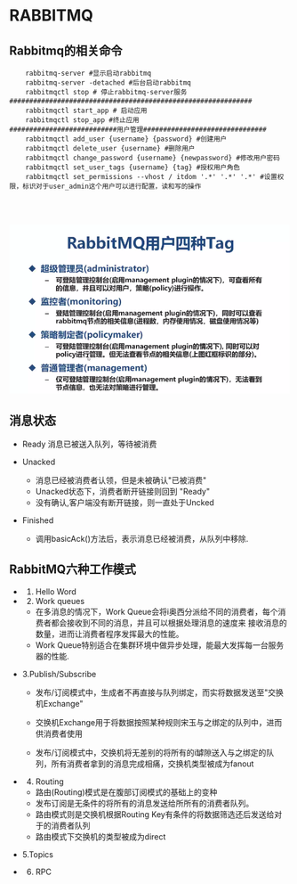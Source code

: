 # RABBITMQ
## Rabbitmq的相关命令
```shell script
    rabbitmq-server #显示启动rabbitmq
    rabbitmq-server -detached #后台启动rabbitmq
    rabbitmqctl stop # 停止rabbitmq-server服务
#############################################################
    rabbitmqctl start_app # 启动应用
    rabbitmqctl stop_app #终止应用 
###########################用户管理###############################
    rabbitmqctl add_user {username} {password} #创建用户
    rabbitmqctl delete_user {username} #删除用户
    rabbitmqctl change_password {username} {newpassword} #修改用户密码
    rabbitmqctl set_user_tags {username} {tag} #授权用户角色
    rabbitmqctl set_permissions --vhost / itdom '.*' '.*' '.*' #设置权限，标识对于user_admin这个用户可以进行配置，读和写的操作
    
      


```
![Rabbitmq用户的四种TAG](./files/rabbitmq-tags-1.PNG)

## 消息状态

* Ready 消息已被送入队列，等待被消费

* Unacked 
    - 消息已经被消费者认领，但是未被确认"已被消费"
    - Unacked状态下，消费者断开链接则回到 "Ready"
    - 没有确认,客户端没有断开链接，则一直处于Uncked
    
* Finished
    - 调用basicAck()方法后，表示消息已经被消费，从队列中移除.    
    
    
    
## RabbitMQ六种工作模式

* 1. Hello Word

* 2. Work queues 
    * 在多消息的情况下，Work Queue会将i奥西分派给不同的消费者，每个消费者都会接收到不同的消息，并且可以根据处理消息的速度来
    接收消息的数量，进而让消费者程序发挥最大的性能。
    * Work Queue特别适合在集群环境中做异步处理，能最大发挥每一台服务器的性能.
    

* 3.Publish/Subscribe
    
    * 发布/订阅模式中，生成者不再直接与队列绑定，而实将数据发送至"交换机Exchange"
    
    * 交换机Exchange用于将数据按照某种规则宋玉与之绑定的队列中，进而供消费者使用
    
    * 发布/订阅模式中，交换机将无差别的将所有的i罅隙送入与之绑定的队列，所有消费者拿到的消息完成相痛，交换机类型被成为fanout

* 4. Routing
    * 路由(Routing)模式是在腹部订阅模式的基础上的变种
    * 发布订阅是无条件的将所有的消息发送给所所有的消费者队列。
    * 路由模式则是交换机根据Routing Key有条件的将数据筛选还后发送给对于的消费者队列
    * 路由模式下交换机的类型被成为direct
* 5.Topics

* 6. RPC    